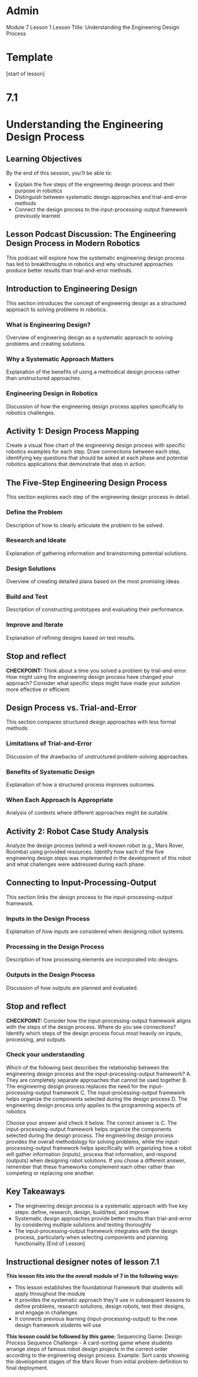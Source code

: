 # Admin
Module 7
Lesson 1
Lesson Title: Understanding the Engineering Design Process
# Template
[start of lesson]
# 7.1
# Understanding the Engineering Design Process
## Learning Objectives
By the end of this session, you'll be able to:
- Explain the five steps of the engineering design process and their purpose in robotics
- Distinguish between systematic design approaches and trial-and-error methods
- Connect the design process to the input-processing-output framework previously learned
## Lesson Podcast Discussion: The Engineering Design Process in Modern Robotics
This podcast will explore how the systematic engineering design process has led to breakthroughs in robotics and why structured approaches produce better results than trial-and-error methods.
## Introduction to Engineering Design
This section introduces the concept of engineering design as a structured approach to solving problems in robotics.
### What is Engineering Design?
Overview of engineering design as a systematic approach to solving problems and creating solutions.
### Why a Systematic Approach Matters
Explanation of the benefits of using a methodical design process rather than unstructured approaches.
### Engineering Design in Robotics
Discussion of how the engineering design process applies specifically to robotics challenges.
## **Activity 1: Design Process Mapping**
Create a visual flow chart of the engineering design process with specific robotics examples for each step. Draw connections between each step, identifying key questions that should be asked at each phase and potential robotics applications that demonstrate that step in action.
## The Five-Step Engineering Design Process
This section explores each step of the engineering design process in detail.
### Define the Problem
Description of how to clearly articulate the problem to be solved.
### Research and Ideate
Explanation of gathering information and brainstorming potential solutions.
### Design Solutions
Overview of creating detailed plans based on the most promising ideas.
### Build and Test
Description of constructing prototypes and evaluating their performance.
### Improve and Iterate
Explanation of refining designs based on test results.
## Stop and reflect

**CHECKPOINT:** Think about a time you solved a problem by trial-and-error. How might using the engineering design process have changed your approach? Consider what specific steps might have made your solution more effective or efficient.

## Design Process vs. Trial-and-Error
This section compares structured design approaches with less formal methods.
### Limitations of Trial-and-Error
Discussion of the drawbacks of unstructured problem-solving approaches.
### Benefits of Systematic Design
Explanation of how a structured process improves outcomes.
### When Each Approach Is Appropriate
Analysis of contexts where different approaches might be suitable.
## **Activity 2: Robot Case Study Analysis**
Analyze the design process behind a well-known robot (e.g., Mars Rover, Roomba) using provided resources. Identify how each of the five engineering design steps was implemented in the development of this robot and what challenges were addressed during each phase.
## Connecting to Input-Processing-Output
This section links the design process to the input-processing-output framework.
### Inputs in the Design Process
Explanation of how inputs are considered when designing robot systems.
### Processing in the Design Process
Description of how processing elements are incorporated into designs.
### Outputs in the Design Process
Discussion of how outputs are planned and evaluated.
## Stop and reflect

**CHECKPOINT:** Consider how the input-processing-output framework aligns with the steps of the design process. Where do you see connections? Identify which steps of the design process focus most heavily on inputs, processing, and outputs.

### **Check your understanding**
Which of the following best describes the relationship between the engineering design process and the input-processing-output framework?
A. They are completely separate approaches that cannot be used together
B. The engineering design process replaces the need for the input-processing-output framework
C. The input-processing-output framework helps organize the components selected during the design process
D. The engineering design process only applies to the programming aspects of robotics

Choose your answer and check it below.
The correct answer is C. The input-processing-output framework helps organize the components selected during the design process. The engineering design process provides the overall methodology for solving problems, while the input-processing-output framework helps specifically with organizing how a robot will gather information (inputs), process that information, and respond (outputs) when designing robot solutions. If you chose a different answer, remember that these frameworks complement each other rather than competing or replacing one another.
## Key Takeaways
- The engineering design process is a systematic approach with five key steps: define, research, design, build/test, and improve
- Systematic design approaches provide better results than trial-and-error by considering multiple solutions and testing thoroughly
- The input-processing-output framework integrates with the design process, particularly when selecting components and planning functionality
[End of Lesson]
## Instructional designer notes of lesson 7.1
**This lesson fits into the the overall module of 7 in the following ways:**
- This lesson establishes the foundational framework that students will apply throughout the module
- It provides the systematic approach they'll use in subsequent lessons to define problems, research solutions, design robots, test their designs, and engage in challenges
- It connects previous learning (input-processing-output) to the new design framework students will use

**This lesson could be followed by this game:**
Sequencing Game: Design Process Sequence Challenge - A card-sorting game where students arrange steps of famous robot design projects in the correct order according to the engineering design process. Example: Sort cards showing the development stages of the Mars Rover from initial problem definition to final deployment.